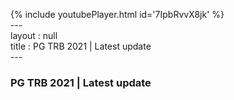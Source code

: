 {% include youtubePlayer.html id='7IpbRvvX8jk' %}<br>---<br>layout : null<br>title : PG TRB 2021 | Latest update<br>---<br><h3>PG TRB 2021 | Latest update</h3><br><br><p></p><br>